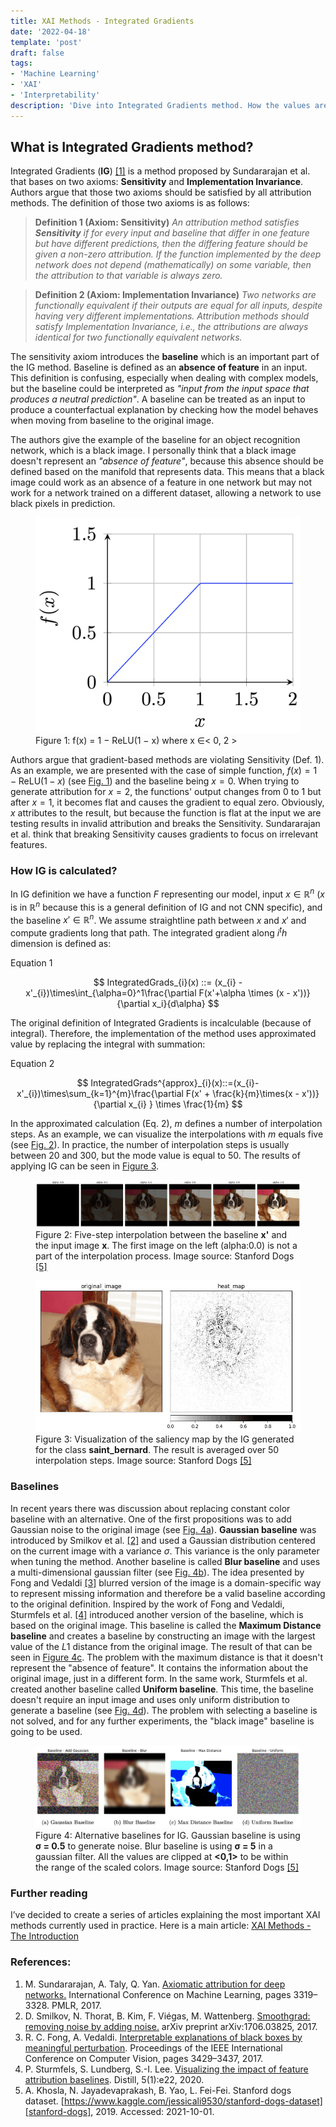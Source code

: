 ```yaml
---
title: XAI Methods - Integrated Gradients
date: '2022-04-18'
template: 'post'
draft: false
tags:
- 'Machine Learning'
- 'XAI'
- 'Interpretability'
description: 'Dive into Integrated Gradients method. How the values are calculated? What are the different baselines?'
---
```


## What is Integrated Gradients method?

Integrated Gradients (__IG__) [[1]][sundararajan2017axiomatic] is a method proposed by Sundararajan et al. that bases on two axioms: __Sensitivity__ and __Implementation Invariance__. Authors argue that those two axioms should be satisfied by all attribution methods. The definition of those two axioms is as follows:

> __Definition 1 (Axiom: Sensitivity)__ _An attribution method satisfies **Sensitivity** if for every input and baseline that differ in one feature but have different predictions, then the differing feature should be given a non-zero attribution. If the function implemented by the deep network does not depend (mathematically) on some variable, then the attribution to that variable is always zero._

> __Definition 2 (Axiom:  Implementation Invariance)__ _Two networks are functionally equivalent if their outputs are equal for all inputs, despite having very different implementations. Attribution methods should satisfy Implementation Invariance, i.e., the attributions are always identical for two functionally equivalent networks._

The sensitivity axiom introduces the __baseline__ which is an important part of the IG method. Baseline is defined as an __absence of feature__ in an input. This definition is confusing, especially when dealing with complex models, but the baseline could be interpreted as _"input from the input space that produces a neutral prediction"_. A baseline can be treated as an input to produce a counterfactual explanation by checking how the model behaves when moving from baseline to the original image.

The authors give the example of the baseline for an object recognition network, which is a black image. I personally think that a black image doesn't represent an _"absence of feature"_, because this absence should be defined based on the manifold that represents data. This means that a black image could work as an absence of a feature in one network but may not work for a network trained on a different dataset, allowing a network to use black pixels in prediction.

<figure id="figure-1">
    <img src="relu-chart.png" alt="Relu chart"/>
    <figcaption>Figure 1: f(x) = 1 − ReLU(1 − x) where x ∈< 0, 2 ></figcaption>
</figure>

Authors argue that gradient-based methods are violating Sensitivity (Def. 1). As an example, we are presented with the case of simple function, $f(x) = 1 - \text{ReLU}(1 - x)$ (see [Fig. 1](#figure-1)) and the baseline being $x = 0$. When trying to generate attribution for $x = 2$, the functions' output changes from 0 to 1 but after $x=1$, it becomes flat and causes the gradient to equal zero. Obviously, $x$ attributes to the result, but because the function is flat at the input we are testing results in invalid attribution and breaks the Sensitivity. Sundararajan et al. think that breaking Sensitivity causes gradients to focus on irrelevant features.

### How IG is calculated?

In IG definition we have a function $F$ representing our model, input $x \in \mathbb{R}^{n}$ ($x$ is in $\mathbb{R}^n$ because this is a general definition of IG and not CNN specific), and the baseline $x' \in \mathbb{R}^{n}$. We assume straightline path between $x$ and $x'$ and compute gradients long that path. The integrated gradient along $i^th$ dimension is defined as:

<figcaption>Equation 1</figcaption>

$$
IntegratedGrads_{i}(x) ::= (x_{i} - x'_{i})\times\int_{\alpha=0}^1\frac{\partial F(x'+\alpha \times (x - x'))}{\partial x_i}{d\alpha}
$$

The original definition of Integrated Gradients is incalculable (because of integral). Therefore, the implementation of the method uses approximated value by replacing the integral with summation:

<figcaption>Equation 2</figcaption>

$$
IntegratedGrads^{approx}_{i}(x)::=(x_{i}-x'_{i})\times\sum_{k=1}^{m}\frac{\partial F(x' + \frac{k}{m}\times(x - x'))}{\partial x_{i} } \times \frac{1}{m}
$$

In the approximated calculation (Eq. 2), $m$ defines a number of interpolation steps. As an example, we can visualize the interpolations with $m$ equals five (see [Fig. 2](#figure-2)). In practice, the number of interpolation steps is usually between 20 and 300, but the mode value is equal to 50. The results of applying IG can be seen in [Figure 3](#figure-3).


<figure id="figure-2">
    <img src="ig-saint_bernard-interpolation.png" alt="IG Interpolation"/>
    <figcaption>Figure 2: Five-step interpolation between the baseline <b>x'</b> and the input image <b>x</b>. The first image on the left (alpha:0.0) is not a part of the interpolation process. Image source: Stanford Dogs <a href="https://www.kaggle.com/jessicali9530/stanford-dogs-dataset">[5]</a></figcaption>
</figure>


<figure id="figure-3">
    <img src="ig-saint_bernard.png" alt="IG Results"/>
    <figcaption>Figure 3: Visualization of the saliency map by the IG generated for the class <b>saint_bernard</b>. The result is averaged over 50 interpolation steps. Image source: Stanford Dogs <a href="https://www.kaggle.com/jessicali9530/stanford-dogs-dataset">[5]</a></figcaption>
</figure>

### Baselines

In recent years there was discussion about replacing constant color baseline with an alternative. One of the first propositions was to add Gaussian noise to the original image (see [Fig. 4a](#figure-4)). __Gaussian baseline__ was introduced by Smilkov et al. [[2]][smilkov2017smoothgrad] and used a Gaussian distribution centered on the current image with a variance $\sigma$. This variance is the only parameter when tuning the method. Another baseline is called __Blur baseline__ and uses a multi-dimensional gaussian filter (see [Fig. 4b](#figure-4)). The idea presented by Fong and Vedaldi [[3]][fong2017interpretable] blurred version of the image is a domain-specific way to represent missing information and therefore be a valid baseline according to the original definition. Inspired by the work of Fong and Vedaldi, Sturmfels et al. [[4]][sturmfels2020] introduced another version of the baseline, which is based on the original image. This baseline is called the __Maximum Distance baseline__ and creates a baseline by constructing an image with the largest value of the $L1$ distance from the original image. The result of that can be seen in [Figure 4c](#figure-4). The problem with the maximum distance is that it doesn't represent the "absence of feature". It contains the information about the original image, just in a different form. In the same work, Sturmfels et al. created another baseline called __Uniform baseline__. This time, the baseline doesn't require an input image and uses only uniform distribution to generate a baseline (see [Fig. 4d](#figure-4)). The problem with selecting a baseline is not solved, and for any further experiments, the "black image" baseline is going to be used.

<figure id="figure-4">
    <img src="ig_baselines.png" alt="IG Baselines"/>
    <figcaption>Figure 4: Alternative baselines for IG. Gaussian baseline is using <b>σ = 0.5</b> to generate noise. Blur baseline is using <b>σ = 5</b> in a gaussian filter. All the values are clipped at <b><0,1></b> to be within the range of the scaled colors. Image source: Stanford Dogs <a href="https://www.kaggle.com/jessicali9530/stanford-dogs-dataset">[5]</a></figcaption>
</figure>

### Further reading
I’ve decided to create a series of articles explaining the most important XAI methods currently used in practice. Here is a main article: [XAI Methods - The Introduction](https://erdem.pl//2021/10/xai-methods-the-introduction)

### References:

1. M. Sundararajan, A. Taly, Q. Yan. [Axiomatic attribution for deep networks.][sundararajan2017axiomatic] International Conference on Machine Learning, pages 3319–3328. PMLR, 2017.
2. D. Smilkov, N. Thorat, B. Kim, F. Viégas, M. Wattenberg. [Smoothgrad: removing noise by adding noise.][smilkov2017smoothgrad] arXiv preprint arXiv:1706.03825, 2017.
3. R. C. Fong, A. Vedaldi. [Interpretable explanations of black boxes by meaningful perturbation][fong2017interpretable]. Proceedings of the IEEE International Conference on Computer Vision, pages 3429–3437, 2017.
4. P. Sturmfels, S. Lundberg, S.-I. Lee. [Visualizing the impact of feature attribution baselines][sturmfels2020]. Distill, 5(1):e22, 2020.
5. A. Khosla, N. Jayadevaprakash, B. Yao, L. Fei-Fei. Stanford dogs dataset. [https://www.kaggle.com/jessicali9530/stanford-dogs-dataset][stanford-dogs], 2019. Accessed: 2021-10-01.

[sundararajan2017axiomatic]: https://arxiv.org/abs/1703.01365
[smilkov2017smoothgrad]: https://arxiv.org/abs/1706.03825
[fong2017interpretable]: https://arxiv.org/abs/1704.03296
[sturmfels2020]: https://distill.pub/2020/attribution-baselines/
[stanford-dogs]: https://www.kaggle.com/jessicali9530/stanford-dogs-dataset